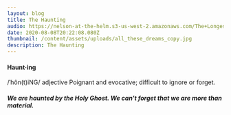 ```yaml
---
layout: blog
title: The Haunting
audio: https://nelson-at-the-helm.s3-us-west-2.amazonaws.com/The+Longest+Kiss.mp3
date: 2020-08-08T20:22:08.080Z
thumbnail: /content/assets/uploads/all_these_dreams_copy.jpg
description: The Haunting
---
```

#### Haunt·ing
/ˈhôn(t)iNG/
adjective
Poignant and evocative; difficult to ignore or forget.

##### We are haunted by the Holy Ghost. We can't forget that we are more than material.